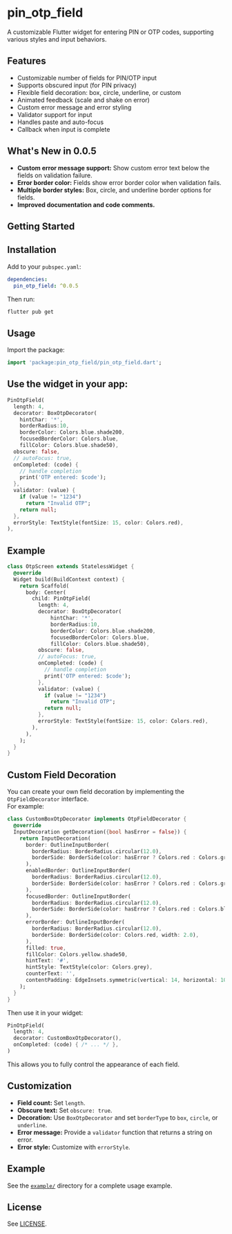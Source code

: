 
# pin_otp_field

A customizable Flutter widget for entering PIN or OTP codes, supporting various styles and input behaviors.

## Features

- Customizable number of fields for PIN/OTP input
- Supports obscured input (for PIN privacy)
- Flexible field decoration: box, circle, underline, or custom
- Animated feedback (scale and shake on error)
- Custom error message and error styling
- Validator support for input
- Handles paste and auto-focus
- Callback when input is complete

## What's New in 0.0.5

- **Custom error message support:** Show custom error text below the fields on validation failure.
- **Error border color:** Fields show error border color when validation fails.
- **Multiple border styles:** Box, circle, and underline border options for fields.
- **Improved documentation and code comments.**

## Getting Started

## Installation

Add to your `pubspec.yaml`:

```yaml
dependencies:
  pin_otp_field: ^0.0.5
```

Then run:

```sh
flutter pub get
```


## Usage

Import the package:

```dart
import 'package:pin_otp_field/pin_otp_field.dart';
```

## Use the widget in your app:

```dart
PinOtpField(
  length: 4,
  decorator: BoxOtpDecorator(
    hintChar: '*',
    borderRadius:10,
    borderColor: Colors.blue.shade200,
    focusedBorderColor: Colors.blue,
    fillColor: Colors.blue.shade50),
  obscure: false,
  // autoFocus: true,
  onCompleted: (code) {
    // handle completion
    print('OTP entered: $code');
  },
  validator: (value) {
    if (value != "1234")
      return "Invalid OTP";
    return null;
  },
  errorStyle: TextStyle(fontSize: 15, color: Colors.red),
),
```


## Example

```dart
class OtpScreen extends StatelessWidget {
  @override
  Widget build(BuildContext context) {
    return Scaffold(
      body: Center(
        child: PinOtpField(
          length: 4,
          decorator: BoxOtpDecorator(
              hintChar: '*',
              borderRadius:10,
              borderColor: Colors.blue.shade200,
              focusedBorderColor: Colors.blue,
              fillColor: Colors.blue.shade50),
          obscure: false,
          // autoFocus: true,
          onCompleted: (code) {
            // handle completion
            print('OTP entered: $code');
          },
          validator: (value) {
            if (value != "1234")
              return "Invalid OTP";
            return null;
          },
          errorStyle: TextStyle(fontSize: 15, color: Colors.red),
        ),
      ),
    );
  }
}


```


## Custom Field Decoration

You can create your own field decoration by implementing the `OtpFieldDecorator` interface.  
For example:

```dart
class CustomBoxOtpDecorator implements OtpFieldDecorator {
  @override
  InputDecoration getDecoration({bool hasError = false}) {
    return InputDecoration(
      border: OutlineInputBorder(
        borderRadius: BorderRadius.circular(12.0),
        borderSide: BorderSide(color: hasError ? Colors.red : Colors.green, width: 2.0),
      ),
      enabledBorder: OutlineInputBorder(
        borderRadius: BorderRadius.circular(12.0),
        borderSide: BorderSide(color: hasError ? Colors.red : Colors.green, width: 2.0),
      ),
      focusedBorder: OutlineInputBorder(
        borderRadius: BorderRadius.circular(12.0),
        borderSide: BorderSide(color: hasError ? Colors.red : Colors.blue, width: 2.0),
      ),
      errorBorder: OutlineInputBorder(
        borderRadius: BorderRadius.circular(12.0),
        borderSide: BorderSide(color: Colors.red, width: 2.0),
      ),
      filled: true,
      fillColor: Colors.yellow.shade50,
      hintText: '#',
      hintStyle: TextStyle(color: Colors.grey),
      counterText: '',
      contentPadding: EdgeInsets.symmetric(vertical: 14, horizontal: 10),
    );
  }
}
```

Then use it in your widget:

```dart
PinOtpField(
  length: 4,
  decorator: CustomBoxOtpDecorator(),
  onCompleted: (code) { /* ... */ },
)
```
This allows you to fully control the appearance of each field.


## Customization

- **Field count:** Set `length`.
- **Obscure text:** Set `obscure: true`.
- **Decoration:** Use `BoxOtpDecorator` and set `borderType` to `box`, `circle`, or `underline`.
- **Error message:** Provide a `validator` function that returns a string on error.
- **Error style:** Customize with `errorStyle`.

## Example

See the [`example/`](example/) directory for a complete usage example.



## License

See [LICENSE](LICENSE).
